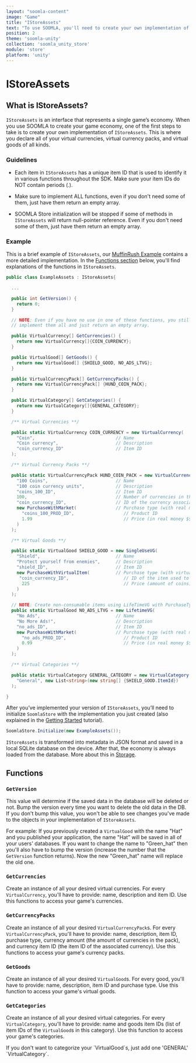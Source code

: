 ```yaml
---
layout: "soomla-content"
image: "Game"
title: "IStoreAssets"
text: "To use SOOMLA, you'll need to create your own implementation of IStoreAssets, an interface that represents your game’s economy."
position: 2
theme: 'soomla-unity'
collection: 'soomla_unity_store'
module: 'store'
platform: 'unity'
---
```


# IStoreAssets

## What is IStoreAssets?

`IStoreAssets` is an interface that represents a single game’s economy. When you use SOOMLA to create your game economy, one of the first steps to take is to create your own implementation of `IStoreAssets`. This is where you declare all of your virtual currencies, virtual currency packs, and virtual goods of all kinds.

### Guidelines

- Each item in `IStoreAssets` has a unique item ID that is used to identify it in various functions throughout the SDK. Make sure your item IDs do NOT contain periods (.).

- Make sure to implement ALL functions, even if you don't need some of them, just have them return an empty array.

- SOOMLA Store initialization will be stopped if some of methods in `IStoreAssets` will return null-pointer reference. Even if you don't need some of them, just have them return an empty array.

### Example

This is a brief example of `IStoreAssets`, our [MuffinRush Example](https://github.com/soomla/unity3d-store/blob/master/Soomla/Assets/Examples/MuffinRush/MuffinRushAssets.cs) contains a more detailed implementation. In the [Functions section](#functions) below, you'll find explanations of the functions in `IStoreAssets`.

``` cs
public class ExampleAssets : IStoreAssets{

  ...

  public int GetVersion() {
    return 0;
  }

  // NOTE: Even if you have no use in one of these functions, you still need to
  // implement them all and just return an empty array.

  public VirtualCurrency[] GetCurrencies() {
    return new VirtualCurrency[]{COIN_CURRENCY};
  }

  public VirtualGood[] GetGoods() {
    return new VirtualGood[] {SHIELD_GOOD, NO_ADS_LTVG};
  }

  public VirtualCurrencyPack[] GetCurrencyPacks() {
    return new VirtualCurrencyPack[] {HUND_COIN_PACK};
  }

  public VirtualCategory[] GetCategories() {
    return new VirtualCategory[]{GENERAL_CATEGORY};
  }

  /** Virtual Currencies **/

  public static VirtualCurrency COIN_CURRENCY = new VirtualCurrency(
    "Coin",                               // Name
    "Coin currency",                      // Description
    "coin_currency_ID"                    // Item ID
  );

  /** Virtual Currency Packs **/

  public static VirtualCurrencyPack HUND_COIN_PACK = new VirtualCurrencyPack(
    "100 Coins",                          // Name
    "100 coin currency units",            // Description
    "coins_100_ID",                       // Item ID
    100,                                  // Number of currencies in the pack
    "coin_currency_ID",                   // ID of the currency associated with this pack
    new PurchaseWithMarket(               // Purchase type (with real money $$$)
      "coins_100_PROD_ID",                   // Product ID
      1.99                                   // Price (in real money $$$)
    )
  );

  /** Virtual Goods **/

  public static VirtualGood SHIELD_GOOD = new SingleUseVG(
    "Shield",                             // Name
    "Protect yourself from enemies",      // Description
    "shield_ID",                          // Item ID
    new PurchaseWithVirtualItem(          // Purchase type (with virtual currency)
     "coin_currency_ID",                     // ID of the item used to pay with
      225                                    // Price (amount of coins)
    )
  );

  // NOTE: Create non-consumable items using LifeTimeVG with PurchaseType of PurchaseWithMarket.
  public static VirtualGood NO_ADS_LTVG = new LifetimeVG(
    "No Ads",                             // Name
    "No More Ads!",                       // Description
    "no_ads_ID",                          // Item ID
    new PurchaseWithMarket(               // Purchase type (with real money $$$)
      "no_ads_PROD_ID",                      // Product ID
      0.99                                   // Price (in real money $$$)
    )
  );

  /** Virtual Categories **/

  public static VirtualCategory GENERAL_CATEGORY = new VirtualCategory(
    "General", new List<string>(new string[] {SHIELD_GOOD.ItemId})
  );

}
```

After you’ve implemented your version of `IStoreAssets`, you’ll need to initialize `SoomlaStore` with the implementation you just created (also explained in the [Getting Started](/soomla/unity/store/Store_GettingStarted) tutorial).

``` cs
SoomlaStore.Initialize(new ExampleAssets());
```

`IStoreAssets` is transformed into metadata in JSON format and saved in a local SQLite database on the device. After that, the economy is always loaded from the database. More about this in [Storage](/soomla/unity/store/Store_Storage).

## Functions

### `GetVersion`

This value will determine if the saved data in the database will be deleted or not. Bump the version every time you want to delete the old data in the DB. If you don't bump this value, you won't be able to see changes you've made to the objects in your implementation of `IStoreAssets`.

For example: If you previously created a `VirtualGood` with the name "Hat" and you published your application, the name "Hat” will be saved in all of your users' databases. If you want to change the name to "Green_hat" then you'll also have to bump the version (increase the number that the `GetVersion` function returns). Now the new "Green_hat" name will replace the old one.

### `GetCurrencies`

Create an instance of all your desired virtual currencies. For every `VirtualCurrency`, you'll have to provide: name, description and item ID. Use this functions to access your game's currencies.

### `GetCurrencyPacks`

Create an instance of all your desired `VirtualCurrencyPack`s. For every `VirtualCurrencyPack`, you'll have to provide: name, description, item ID, purchase type, currency amount (the amount of currencies in the pack), and currency item ID (the item ID of the associated currency). Use this functions to access your game's currency packs.

### `GetGoods`

Create an instance of all your desired `VirtualGood`s. For every good, you'll have to provide: name, description, item ID and purchase type. Use this function to access your game's virtual goods.

### `GetCategories`

Create an instance of all your desired virtual categories. For every `VirtualCategory`, you'll have to provide: name and goods item IDs (list of item IDs of the `VirtualGood`s in this category). Use this function to access your game's categories.

<div class="info-box">If you don't want to categorize your `VirtualGood`s, just add one 'GENERAL' `VirtualCategory`.</div>
